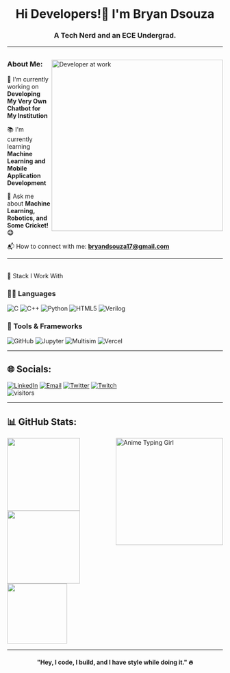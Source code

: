 <h1 align="center">Hi Developers!👋 I'm Bryan Dsouza</h1>
<h3 align="center">A Tech Nerd and an ECE Undergrad.</h3>

---

<div style="margin-top: 30px;">
  <img align="right" alt="Developer at work" width="400" src="https://media.tenor.com/2uyENRmiUt0AAAAC/coding.gif">
</div>

### About Me:

💼 I'm currently working on **Developing My Very Own Chatbot for My Institution**  

📚 I'm currently learning **Machine Learning and Mobile Application Development**  

🤖 Ask me about **Machine Learning, Robotics, and Some Cricket!😉**  

📬 How to connect with me: **bryandsouza17@gmail.com**

---

<br clear="right"/>
🔧 Stack I Work With

### 👨‍💻 Languages  
![C](https://img.shields.io/badge/C-%2300599C.svg?style=for-the-badge&logo=c&logoColor=white)
![C++](https://img.shields.io/badge/C++-%2300599C.svg?style=for-the-badge&logo=c%2B%2B&logoColor=white)
![Python](https://img.shields.io/badge/Python-%233776AB.svg?style=for-the-badge&logo=python&logoColor=white)
![HTML5](https://img.shields.io/badge/HTML5-%23E34F26.svg?style=for-the-badge&logo=html5&logoColor=white)
![Verilog](https://img.shields.io/badge/Verilog-%23ED8B00.svg?style=for-the-badge&logo=codeforces&logoColor=white)

### 🧰 Tools & Frameworks  
![GitHub](https://img.shields.io/badge/GitHub-%23121011.svg?style=for-the-badge&logo=github&logoColor=white)
![Jupyter](https://img.shields.io/badge/Jupyter-%23F37626.svg?style=for-the-badge&logo=jupyter&logoColor=white)
![Multisim](https://img.shields.io/badge/Multisim-%230070AD.svg?style=for-the-badge&logo=ni&logoColor=white)
![Vercel](https://img.shields.io/badge/Vercel-%23000000.svg?style=for-the-badge&logo=vercel&logoColor=white)

---

## 🌐 Socials:
[![LinkedIn](https://img.shields.io/badge/LinkedIn-%230077B5.svg?logo=linkedin&logoColor=white)](https://www.linkedin.com/in/bryan-dsza17/) 
[![Email](https://img.shields.io/badge/Email-D14836?logo=gmail&logoColor=white)](mailto:bryandsouza17@gmail.com)
[![Twitter](https://img.shields.io/badge/Twitter-%231DA1F2.svg?logo=Twitter&logoColor=white)](https://twitter.com/bryan_dsza17) 
[![Twitch](https://img.shields.io/badge/Twitch-%239146FF.svg?logo=Twitch&logoColor=white)](https://twitch.tv/bryan_dsza17)  
<img src="https://komarev.com/ghpvc/?username=BryanDsza17&style=flat" alt="visitors"/>

---

## 📊 GitHub Stats:

<div align="left">
  <img src="https://github-readme-stats.vercel.app/api?username=BryanDsza17&theme=tokyonight&hide_border=false&include_all_commits=true&count_private=true" height="170" />
  <img align="right" src="https://i.imgflip.com/65efzo.gif" width="250" alt="Anime Typing Girl" />
</div>

<div align="left">
  <img src="https://github-readme-streak-stats.herokuapp.com/?user=BryanDsza17&theme=tokyonight&hide_border=false" height="170" />
</div>

<div align="left">
  <img src="https://github-readme-stats.vercel.app/api/top-langs/?username=BryanDsza17&theme=tokyonight&hide_border=false&layout=compact" height="140" />
</div>


---

<h4 align="center">
   "Hey, I code, I build, and I have style while doing it." 🔥
</h4>
